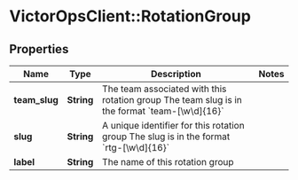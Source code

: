 # VictorOpsClient::RotationGroup

## Properties

| Name          | Type       | Description                                                                                               | Notes |
| ------------- | ---------- | --------------------------------------------------------------------------------------------------------- | ----- |
| **team_slug** | **String** | The team associated with this rotation group The team slug is in the format &#x60;team-[\\w\\d]{16}&#x60; |
| **slug**      | **String** | A unique identifier for this rotation group The slug is in the format &#x60;rtg-[\\w\\d]{16}&#x60;        |
| **label**     | **String** | The name of this rotation group                                                                           |
